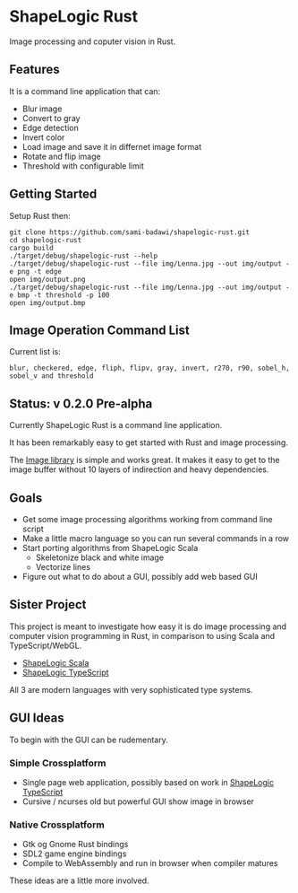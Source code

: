 # ShapeLogic Rust #

Image processing and coputer vision in Rust.

## Features ##

It is a command line application that can:

* Blur image
* Convert to gray
* Edge detection
* Invert color
* Load image and save it in differnet image format
* Rotate and flip image
* Threshold with configurable limit

## Getting Started ##

Setup Rust then:

```
git clone https://github.com/sami-badawi/shapelogic-rust.git
cd shapelogic-rust
cargo build
./target/debug/shapelogic-rust --help
./target/debug/shapelogic-rust --file img/Lenna.jpg --out img/output -e png -t edge
open img/output.png
./target/debug/shapelogic-rust --file img/Lenna.jpg --out img/output -e bmp -t threshold -p 100
open img/output.bmp
```

## Image Operation Command List ##

Current list is:
```
blur, checkered, edge, fliph, flipv, gray, invert, r270, r90, sobel_h, sobel_v and threshold
```

## Status: v 0.2.0 Pre-alpha ##

Currently ShapeLogic Rust is a command line application. 

It has been remarkably easy to get started with Rust and image processing.

The [Image library](https://github.com/PistonDevelopers/image) is simple and works great. It makes it easy to get to the image buffer without 10 layers of indirection and heavy dependencies.

## Goals ##

* Get some image processing algorithms working from command line script
* Make a little macro language so you can run several commands in a row
* Start porting algorithms from ShapeLogic Scala
  * Skeletonize black and white image
  * Vectorize lines
* Figure out what to do about a GUI, possibly add web based GUI

## Sister Project ##

This project is meant to investigate how easy it is do image processing and computer vision programming in Rust, in comparison to using Scala and TypeScript/WebGL.

* [ShapeLogic Scala](https://github.com/sami-badawi/shapelogic-scala)
* [ShapeLogic TypeScript](https://github.com/sami-badawi/shapelogic-typescript)

All 3 are modern languages with very sophisticated type systems.

## GUI Ideas ##

To begin with the GUI can be rudementary.

### Simple Crossplatform ###

* Single page web application, possibly based on work in [ShapeLogic TypeScript](https://github.com/sami-badawi/shapelogic-typescript)
* Cursive / ncurses old but powerful GUI show image in browser

### Native Crossplatform ###

* Gtk og Gnome Rust bindings
* SDL2 game engine bindings
* Compile to WebAssembly and run in browser when compiler matures

These ideas are a little more involved.
